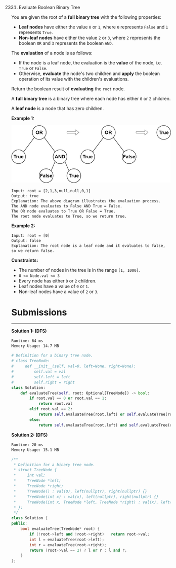 2331. Evaluate Boolean Binary Tree

You are given the root of a **full binary tree** with the following properties:

* **Leaf nodes** have either the value `0` or `1`, where `0` represents `False` and `1` represents `True`.
* **Non-leaf nodes** have either the value `2` or `3`, where `2` represents the boolean `OR` and `3` represents the boolean `AND`.

The **evaluation** of a node is as follows:

* If the node is a leaf node, the evaluation is the **value** of the node, i.e. `True` or `False`.
* Otherwise, **evaluate** the node's two children and **apply** the boolean operation of its value with the children's evaluations.

Return the boolean result of **evaluating** the `root` node.

A **full binary tree** is a binary tree where each node has either `0` or `2` children.

A **leaf node** is a node that has zero children.

 

**Example 1:**

![2331_example1drawio1.png_](img/2331_example1drawio1.png)
```
Input: root = [2,1,3,null,null,0,1]
Output: true
Explanation: The above diagram illustrates the evaluation process.
The AND node evaluates to False AND True = False.
The OR node evaluates to True OR False = True.
The root node evaluates to True, so we return true.
```

**Example 2:**
```
Input: root = [0]
Output: false
Explanation: The root node is a leaf node and it evaluates to false, so we return false.
```

**Constraints:**

* The number of nodes in the tree is in the range `[1, 1000]`.
* `0 <= Node.val <= 3`
* Every node has either `0` or `2` children.
* Leaf nodes have a value of `0` or `1`.
* Non-leaf nodes have a value of `2` or `3`.

# Submissions
---
**Solution 1: (DFS)**
```
Runtime: 64 ms
Memory Usage: 14.7 MB
```
```python
# Definition for a binary tree node.
# class TreeNode:
#     def __init__(self, val=0, left=None, right=None):
#         self.val = val
#         self.left = left
#         self.right = right
class Solution:
    def evaluateTree(self, root: Optional[TreeNode]) -> bool:
        if root.val == 0 or root.val == 1:
            return root.val
        elif root.val == 2:
            return self.evaluateTree(root.left) or self.evaluateTree(root.right)
        else:
            return self.evaluateTree(root.left) and self.evaluateTree(root.right)
```

**Solution 2: (DFS)**
```
Runtime: 20 ms
Memory Usage: 15.1 MB
```
```c++
/**
 * Definition for a binary tree node.
 * struct TreeNode {
 *     int val;
 *     TreeNode *left;
 *     TreeNode *right;
 *     TreeNode() : val(0), left(nullptr), right(nullptr) {}
 *     TreeNode(int x) : val(x), left(nullptr), right(nullptr) {}
 *     TreeNode(int x, TreeNode *left, TreeNode *right) : val(x), left(left), right(right) {}
 * };
 */
class Solution {
public:
    bool evaluateTree(TreeNode* root) {
        if (!root->left and !root->right)   return root->val;
        int l = evaluateTree(root->left);
        int r = evaluateTree(root->right);
        return (root->val == 2) ? l or r : l and r;
    }
};
```
